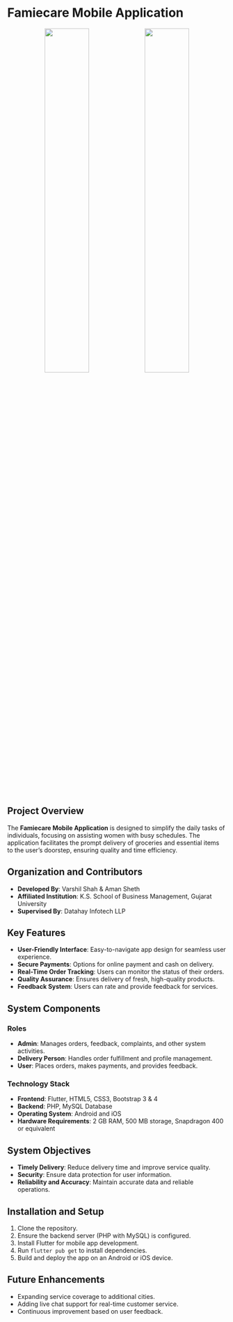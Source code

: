 # Famiecare Mobile Application
<p float="left" style="text-align: center;">
    <img src="https://github.com/user-attachments/assets/8d4008ff-578e-45f3-9894-e6b574ec75dd" width="45%" />
    <img src="https://github.com/user-attachments/assets/e89e16c4-c7d5-4154-b231-2917127974f9" width="45%" />
</p>

## Project Overview
The **Famiecare Mobile Application** is designed to simplify the daily tasks of individuals, focusing on assisting women with busy schedules. The application facilitates the prompt delivery of groceries and essential items to the user’s doorstep, ensuring quality and time efficiency.

## Organization and Contributors
- **Developed By**: Varshil Shah & Aman Sheth
- **Affiliated Institution**: K.S. School of Business Management, Gujarat University
- **Supervised By**: Datahay Infotech LLP

## Key Features
- **User-Friendly Interface**: Easy-to-navigate app design for seamless user experience.
- **Secure Payments**: Options for online payment and cash on delivery.
- **Real-Time Order Tracking**: Users can monitor the status of their orders.
- **Quality Assurance**: Ensures delivery of fresh, high-quality products.
- **Feedback System**: Users can rate and provide feedback for services.

## System Components
### Roles
- **Admin**: Manages orders, feedback, complaints, and other system activities.
- **Delivery Person**: Handles order fulfillment and profile management.
- **User**: Places orders, makes payments, and provides feedback.

### Technology Stack
- **Frontend**: Flutter, HTML5, CSS3, Bootstrap 3 & 4
- **Backend**: PHP, MySQL Database
- **Operating System**: Android and iOS
- **Hardware Requirements**: 2 GB RAM, 500 MB storage, Snapdragon 400 or equivalent

## System Objectives
- **Timely Delivery**: Reduce delivery time and improve service quality.
- **Security**: Ensure data protection for user information.
- **Reliability and Accuracy**: Maintain accurate data and reliable operations.

## Installation and Setup
1. Clone the repository.
2. Ensure the backend server (PHP with MySQL) is configured.
3. Install Flutter for mobile app development.
4. Run `flutter pub get` to install dependencies.
5. Build and deploy the app on an Android or iOS device.

## Future Enhancements
- Expanding service coverage to additional cities.
- Adding live chat support for real-time customer service.
- Continuous improvement based on user feedback.
